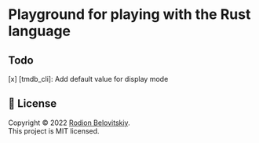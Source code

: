 # Playground for playing with the Rust language

## Todo

[x] [tmdb_cli]: Add default value for display mode

## 📝 License

Copyright © 2022 [Rodion Belovitskiy](https://github.com/majorkik). <br />
This project is MIT licensed.
